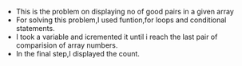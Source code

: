 * This is the problem on displaying no of good pairs in a given array
* For solving this problem,I used funtion,for loops and conditional statements.
* I took a variable and icremented it until i reach the last pair of comparision of array numbers.
* In the final step,I displayed the count.
